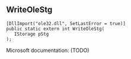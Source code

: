 ## WriteOleStg

```
[DllImport("ole32.dll", SetLastError = true)]
public static extern int WriteOleStg(
   IStorage pStg
);
```

Microsoft documentation: (TODO)
